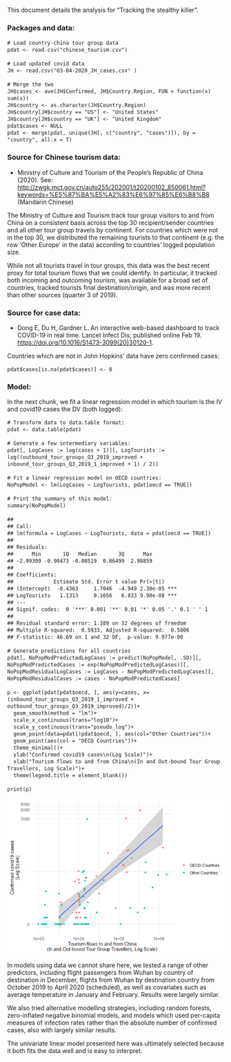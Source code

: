 This document details the analysis for “Tracking the stealthy killer”.

### Packages and data:

    # Load country-china tour group data
    pdat <- read.csv("chinese_tourism.csv")

    # Load updated covid data
    JH <- read.csv("03-04-2020_JH_cases.csv" )

    # Merge the two
    JH$cases <- ave(JH$Confirmed, JH$Country.Region, FUN = function(x) sum(x))
    JH$country <- as.character(JH$Country.Region)
    JH$country[JH$country == "US"] <- "United States"
    JH$country[JH$country == "UK"] <- "United Kingdom"
    pdat$cases <- NULL
    pdat <- merge(pdat, unique(JH[, c("country", "cases")]), by = "country", all.x = T)

### Source for Chinese tourism data:

-   Ministry of Culture and Tourism of the People’s Republic of China
    (2020). See:
    <a href="http://zwgk.mct.gov.cn/auto255/202001/t20200102_850061.html?keywords=%E5%87%BA%E5%A2%83%E6%97%85%E6%B8%B8" class="uri">http://zwgk.mct.gov.cn/auto255/202001/t20200102_850061.html?keywords=%E5%87%BA%E5%A2%83%E6%97%85%E6%B8%B8</a>
    (Mandarin Chinese)

The Ministry of Culture and Tourism track tour group visitors to and
from China on a consistent basis across the top 30 recipient/sender
countries and all other tour group travels by continent. For countries
which were not in the top 30, we distributed the remaining tourists to
that continent (e.g. the row ‘Other Europe’ in the data) according to
countries’ logged population size.

While not all tourists travel in tour groups, this data was the best
recent proxy for total tourism flows that we could identify. In
particular, it tracked both incoming and outcoming tourism, was
available for a broad set of countries, tracked tourists final
destination/origin, and was more recent than other sources (quarter 3 of
2019).

### Source for case data:

-   Dong E, Du H, Gardner L. An interactive web-based dashboard to track
    COVID-19 in real time. Lancet Infect Dis; published online Feb 19.
    <a href="https://doi.org/10.1016/S1473-3099(20)30120-1" class="uri">https://doi.org/10.1016/S1473-3099(20)30120-1</a>.

Countries which are not in John Hopkins’ data have zero confirmed cases:

    pdat$cases[is.na(pdat$cases)] <- 0

### Model:

In the next chunk, we fit a linear regression model in which tourism is
the IV and covid19 cases the DV (both logged):

    # Transform data to data.table format:
    pdat <- data.table(pdat)

    # Generate a few intermediary variables:
    pdat[, LogCases := log(cases + 1)][, LogTourists := log((outbound_tour_groups_Q3_2019_improved + inbound_tour_groups_Q3_2019_1_improved + 1) / 2)]

    # Fit a linear regression model on OECD countries:
    NoPopModel <- lm(LogCases ~ LogTourists, pdat[oecd == TRUE])

    # Print the summary of this model:
    summary(NoPopModel)

    ## 
    ## Call:
    ## lm(formula = LogCases ~ LogTourists, data = pdat[oecd == TRUE])
    ## 
    ## Residuals:
    ##      Min       1Q   Median       3Q      Max 
    ## -2.99309 -0.90473 -0.00519  0.86499  2.98859 
    ## 
    ## Coefficients:
    ##             Estimate Std. Error t value Pr(>|t|)    
    ## (Intercept)  -8.4363     1.7046  -4.949 2.30e-05 ***
    ## LogTourists   1.1313     0.1656   6.833 9.98e-08 ***
    ## ---
    ## Signif. codes:  0 '***' 0.001 '**' 0.01 '*' 0.05 '.' 0.1 ' ' 1
    ## 
    ## Residual standard error: 1.389 on 32 degrees of freedom
    ## Multiple R-squared:  0.5933, Adjusted R-squared:  0.5806 
    ## F-statistic: 46.69 on 1 and 32 DF,  p-value: 9.977e-08

    # Generate predictions for all countries
    pdat[, NoPopModPredictedLogCases := predict(NoPopModel, .SD)][, NoPopModPredictedCases := exp(NoPopModPredictedLogCases)][, NoPopModResidualLogCases := LogCases - NoPopModPredictedLogCases][, NoPopModResidualCases := cases - NoPopModPredictedCases]

    p <- ggplot(pdat[pdat$oecd, ], aes(y=cases, x=(inbound_tour_groups_Q3_2019_1_improved + outbound_tour_groups_Q3_2019_improved)/2))+
      geom_smooth(method = "lm")+
      scale_x_continuous(trans="log10")+
      scale_y_continuous(trans="pseudo_log")+
      geom_point(data=pdat[!pdat$oecd, ], aes(col="Other Countries"))+
      geom_point(aes(col = "OECD Countries"))+
      theme_minimal()+
      ylab("Confirmed covid19 cases\n(Log Scale)")+
      xlab("Tourism flows to and from China\n(In and Out-bound Tour Group Travellers, Log Scale)")+
      theme(legend.title = element_blank())

    print(p)

![](readme_files/figure-markdown_strict/plots-1.png)

In models using data we cannot share here, we tested a range of other
predictors, including flight passengers from Wuhan by country of
destination in December, flights from Wuhan by destination country from
October 2019 to April 2020 (scheduled), as well as covariates such as
average temperature in January and February. Results were largely
similar.

We also tried alternative modelling strategies, including random
forests, zero-inflated negative binomial models, and models which used
per-capita measures of infection rates rather than the absolute number
of confirmed cases, also with largely similar results.

The univariate linear model presented here was ultimately selected
because it both fits the data well and is easy to interpret.
